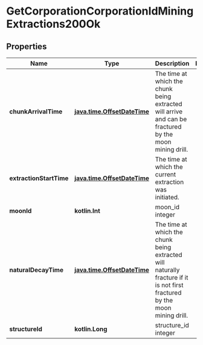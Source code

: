 
# GetCorporationCorporationIdMiningExtractions200Ok

## Properties
Name | Type | Description | Notes
------------ | ------------- | ------------- | -------------
**chunkArrivalTime** | [**java.time.OffsetDateTime**](java.time.OffsetDateTime.md) | The time at which the chunk being extracted will arrive and can be fractured by the moon mining drill.  | 
**extractionStartTime** | [**java.time.OffsetDateTime**](java.time.OffsetDateTime.md) | The time at which the current extraction was initiated.  | 
**moonId** | **kotlin.Int** | moon_id integer | 
**naturalDecayTime** | [**java.time.OffsetDateTime**](java.time.OffsetDateTime.md) | The time at which the chunk being extracted will naturally fracture if it is not first fractured by the moon mining drill.  | 
**structureId** | **kotlin.Long** | structure_id integer | 



